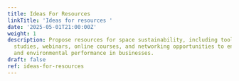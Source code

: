 ```yaml
---
title: Ideas For Resources
linkTitle: 'Ideas for resources '
date: '2025-05-01T21:00:00Z'
weight: 1
description: Propose resources for space sustainability, including toolkits, case
  studies, webinars, online courses, and networking opportunities to enhance social
  and environmental performance in businesses.
draft: false
ref: ideas-for-resources
---
```


